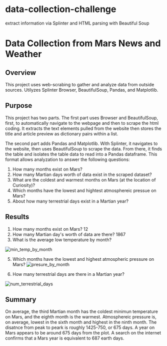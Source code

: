 # data-collection-challenge
extract information via Splinter and HTML parsing with Beautiful Soup

# Data Collection from Mars News and Weather

## Overview
This project uses web-scrabing to gather and analyze data from outside sources. Utilyzes Splinter Browser, BeautifulSoup, Pandas, and Matplotlib.

## Purpose
This project has two parts. The first part uses Browser and BeautifulSoup, first, to automatically navigate to the webpage and then to scrape the html coding. It extracts the text elements pulled from the website then stores the title and article preview as dictionary pairs within a list.

The second part adds Pandas and Matplotlib. With Splinter, it navigates to the website, then uses BeautifulSoup to scrape the data. From there, it finds the table and isolates the table data to read into a Pandas dataframe. This format allows analyzation to answer the following questions:
1. How many months exist on Mars?
2. How many Martian days worth of data exist in the scraped dataset?
3. What are the coldest and warmest months on Mars (at the location of Curiosity)?
4. Which months have the lowest and hightest atmosphereic pressue on Mars?
5. About how many terrestrial days exist in a Martian year?

## Results
1. How many months exist on Mars? 12
2. How many Martian day's worth of data are there? 1867
3. What is the average low temperature by month?

![min_temp_by_month](https://github.com/m-coldewe/data-collection-challenge/assets/152045367/77593ea1-8cfa-4c5a-94cf-519c6c29cb46)

5. Which months have the lowest and highest atmospheric pressure on Mars?
![presure_by_month](https://github.com/m-coldewe/data-collection-challenge/assets/152045367/a3802ede-5fd7-49bb-8b95-f8d76aaa50ba)

6. How many terrestrial days are there in a Martian year?

![num_terrestrial_days](https://github.com/m-coldewe/data-collection-challenge/assets/152045367/c335b845-34e0-418c-950f-d069abffc2cb)


## Summary
On average, the third Martian month has the coldest minimun temperature on Mars, and the eighth month is the warmest. Atmosphereic pressure is, on average, lowest in the sixth month and highest in the ninth month. 
The disatnce from peak to peark is roughly 1425-750, or 675 days. A year on Mars appears to be around 675 days from the plot. A search on the internet confirms that a Mars year is equivalent to 687 earth days. 

